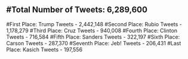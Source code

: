 #Total Number of Tweets: 6,289,600 
---
#First Place: Trump Tweets - 2,442,148
#Second Place: Rubio Tweets - 1,178,279
#Third Place: Cruz Tweets - 940,008
#Fourth Place: Clinton Tweets - 716,584
#Fifth Place: Sanders Tweets - 322,197
#Sixth Place: Carson Tweets - 287,370
#Seventh Place: Jeb! Tweets - 206,431
#Last Place: Kasich Tweets - 197,556
